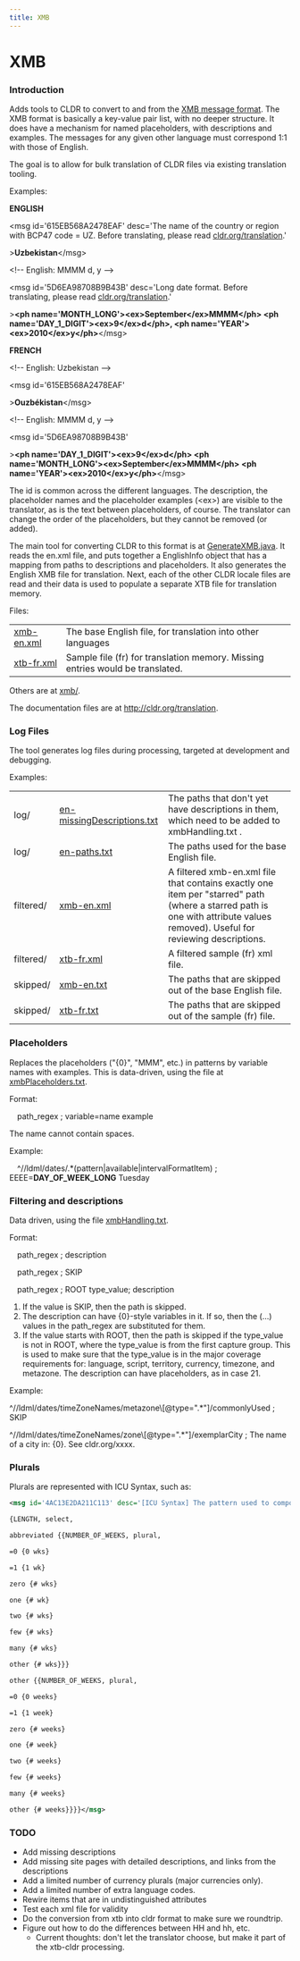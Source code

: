 ```yaml
---
title: XMB
---
```


# XMB

### Introduction

Adds tools to CLDR to convert to and from the [XMB message format](http://unicode.org/repos/cldr-tmp/trunk/dropbox/xmb/xmb.dtd). The XMB format is basically a key-value pair list, with no deeper structure. It does have a mechanism for named placeholders, with descriptions and examples. The messages for any given other language must correspond 1:1 with those of English.

The goal is to allow for bulk translation of CLDR files via existing translation tooling.

Examples:

**ENGLISH**

\<msg id='615EB568A2478EAF' desc='The name of the country or region with BCP47 code = UZ. Before translating, please read [cldr.org/translation](http://cldr.org/translation).'

\>**Uzbekistan**\</msg>

\<!-- English: MMMM d, y -->

\<msg id='5D6EA98708B9B43B' desc='Long date format. Before translating, please read [cldr.org/translation](http://cldr.org/translation).'

\>**\<ph name='MONTH\_LONG'>\<ex>September\</ex>MMMM\</ph> \<ph name='DAY\_1\_DIGIT'>\<ex>9\</ex>d\</ph>, \<ph name='YEAR'>\<ex>2010\</ex>y\</ph>**\</msg>

**FRENCH**

\<!-- English: Uzbekistan -->

\<msg id='615EB568A2478EAF'

\>**Ouzbékistan**\</msg>

\<!-- English: MMMM d, y -->

\<msg id='5D6EA98708B9B43B'

\>**\<ph name='DAY\_1\_DIGIT'>\<ex>9\</ex>d\</ph> \<ph name='MONTH\_LONG'>\<ex>September\</ex>MMMM\</ph> \<ph name='YEAR'>\<ex>2010\</ex>y\</ph>**\</msg>

The id is common across the different languages. The description, the placeholder names and the placeholder examples (\<ex>) are visible to the translator, as is the text between placeholders, of course. The translator can change the order of the placeholders, but they cannot be removed (or added).

The main tool for converting CLDR to this format is at [GenerateXMB.java](http://unicode.org/cldr/trac/browser/trunk/tools/java/org/unicode/cldr/tool/GenerateXMB.java). It reads the en.xml file, and puts together a EnglishInfo object that has a mapping from paths to descriptions and placeholders. It also generates the English XMB file for translation. Next, each of the other CLDR locale files are read and their data is used to populate a separate XTB file for translation memory.

Files:

|   |   |
|---|---|
| [xmb-en.xml](http://unicode.org/repos/cldr-tmp/trunk/dropbox/xmb/xmb-en.xml) | The base English file, for translation into other languages |
| [xtb-fr.xml](http://unicode.org/repos/cldr-tmp/trunk/dropbox/xmb/xtb-fr.xml) | Sample file (fr) for translation memory. Missing entries would be translated. |

Others are at [xmb/](http://www.unicode.org/repos/cldr-tmp/trunk/dropbox/xmb/).

The documentation files are at http://cldr.org/translation.

### Log Files

The tool generates log files during processing, targeted at development and debugging.

Examples:

|  |  |  |
|---|---|---|
| log/ | [en-missingDescriptions.txt](http://www.unicode.org/repos/cldr-tmp/trunk/dropbox/xmb/log/en-missingDescriptions.txt) | The paths that don't yet have descriptions in them, which need to be added to  xmbHandling.txt .  |
| log/ | [en-paths.txt](http://www.unicode.org/repos/cldr-tmp/trunk/dropbox/xmb/log/en-paths.txt) | The paths used for the base English file. |
| filtered/ | [xmb-en.xml](http://www.unicode.org/repos/cldr-tmp/trunk/dropbox/xmb/filtered/xmb-en.xml) | A filtered xmb-en.xml file that contains exactly one item per "starred" path (where a starred path is one with attribute values removed). Useful for reviewing descriptions. |
| filtered/ | [xtb-fr.xml](http://www.unicode.org/repos/cldr-tmp/trunk/dropbox/xmb/filtered/xtb-fr.xml) | A filtered sample (fr) xml file. |
| skipped/ | [xmb-en.txt](http://www.unicode.org/repos/cldr-tmp/trunk/dropbox/xmb/skipped/xmb-en.txt) | The paths that are skipped out of the base English file. |
| skipped/ | [xtb-fr.txt](http://www.unicode.org/repos/cldr-tmp/trunk/dropbox/xmb/skipped/xtb-fr.txt) | The paths that are skipped out of the sample (fr) file. |

### Placeholders

Replaces the placeholders ("{0}", "MMM", etc.) in patterns by variable names with examples. This is data-driven, using the file at [xmbPlaceholders.txt](http://unicode.org/cldr/trac/browser/trunk/tools/java/org/unicode/cldr/tool/xmbPlaceholders.txt).

Format:

&emsp;path\_regex ; variable=name example

The name cannot contain spaces.

Example:

&emsp;^//ldml/dates/.\*(pattern|available|intervalFormatItem) ; EEEE=**DAY\_OF\_WEEK\_LONG** Tuesday

### Filtering and descriptions

Data driven, using the file [xmbHandling.txt](http://unicode.org/cldr/trac/browser/trunk/tools/java/org/unicode/cldr/tool/xmbHandling.txt).

Format:

&emsp;path\_regex ; description

&emsp;path\_regex ; SKIP

&emsp;path\_regex ; ROOT type\_value; description

1. If the value is SKIP, then the path is skipped.
2. The description can have {0}-style variables in it. If so, then the (...) values in the path\_regex are substituted for them.
3. If the value starts with ROOT, then the path is skipped if the type\_value is not in ROOT, where the type\_value is from the first capture group. This is used to make sure that the type\_value is in the major coverage requirements for: language, script, territory, currency, timezone, and metazone. The description can have placeholders, as in case 21.

Example:

^//ldml/dates/timeZoneNames/metazone\\[@type=".\*"]/commonlyUsed ; SKIP

^//ldml/dates/timeZoneNames/zone\\[@type=".\*"]/exemplarCity ; The name of a city in: {0}. See cldr.org/xxxx.

### Plurals

Plurals are represented with ICU Syntax, such as:

<!--
  {% raw %}

  Disable liquid parsing on this codeblock to prevent errors reading '{{'
  See: https://talk.jekyllrb.com/t/code-block-is-improperly-handled-and-generates-liquid-syntax-error/7599/2
-->

```xml
<msg id='4AC13E2DA211C113' desc='[ICU Syntax] The pattern used to compose plural for week, including abbreviated forms. These forms are special! Before translating, see cldr.org/translation/plurals.'>

{LENGTH, select,

abbreviated {{NUMBER_OF_WEEKS, plural,

=0 {0 wks}

=1 {1 wk}

zero {# wks}

one {# wk}

two {# wks}

few {# wks}

many {# wks}

other {# wks}}}

other {{NUMBER_OF_WEEKS, plural,

=0 {0 weeks}

=1 {1 week}

zero {# weeks}

one {# week}

two {# weeks}

few {# weeks}

many {# weeks}

other {# weeks}}}}</msg>
```

<!-- {% endraw %} -->

### TODO

- Add missing descriptions
- Add missing site pages with detailed descriptions, and links from the descriptions
- Add a limited number of currency plurals (major currencies only).
- Add a limited number of extra language codes.
- Rewire items that are in undistinguished attributes
- Test each xml file for validity
- Do the conversion from xtb into cldr format to make sure we roundtrip.
- Figure out how to do the differences between HH and hh, etc.
    - Current thoughts: don't let the translator choose, but make it part of the xtb-cldr processing.


